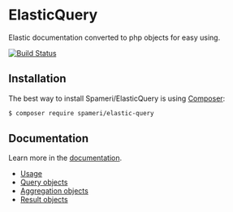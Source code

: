# ElasticQuery
Elastic documentation converted to php objects for easy using.

[![Build Status](https://travis-ci.org/Spameri/ElasticQuery.svg?branch=master)](https://travis-ci.org/Spameri/ElasticQuery)

Installation
------------

The best way to install Spameri/ElasticQuery is using  [Composer](http://getcomposer.org/):

```sh
$ composer require spameri/elastic-query
```

Documentation
------------

Learn more in the [documentation](https://github.com/Spameri/ElasticQuery/tree/master/doc).

- [Usage](https://github.com/Spameri/ElasticQuery/tree/master/doc/01-usage.md)
- [Query objects](https://github.com/Spameri/ElasticQuery/tree/master/doc/02-query-objects.md)
- [Aggregation objects](https://github.com/Spameri/ElasticQuery/tree/master/doc/03-aggregation-objects.md)
- [Result objects](https://github.com/Spameri/ElasticQuery/tree/master/doc/04-result-objects.md)
